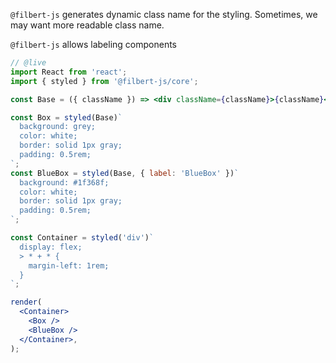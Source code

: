`@filbert-js` generates dynamic class name for the styling. Sometimes, we may want more readable class name.

`@filbert-js` allows labeling components

```jsx
// @live
import React from 'react';
import { styled } from '@filbert-js/core';

const Base = ({ className }) => <div className={className}>{className}</div>;

const Box = styled(Base)`
  background: grey;
  color: white;
  border: solid 1px gray;
  padding: 0.5rem;
`;
const BlueBox = styled(Base, { label: 'BlueBox' })`
  background: #1f368f;
  color: white;
  border: solid 1px gray;
  padding: 0.5rem;
`;

const Container = styled('div')`
  display: flex;
  > * + * {
    margin-left: 1rem;
  }
`;

render(
  <Container>
    <Box />
    <BlueBox />
  </Container>,
);
```
